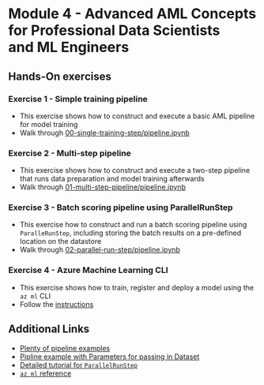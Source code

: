 
# Module 4 - Advanced AML Concepts for Professional Data Scientists and ML Engineers

## Hands-On exercises

### Exercise 1 - Simple training pipeline

* This exercise shows how to construct and execute a basic AML pipeline for model training
* Walk through [00-single-training-step/pipeline.ipynb](00-single-training-step/pipeline.ipynb)

### Exercise 2 - Multi-step pipeline

* This exercise shows how to construct and execute a two-step pipeline that runs data preparation and model training afterwards
* Walk through [01-multi-step-pipeline/pipeline.ipynb](01-multi-step-pipeline/pipeline.ipynb)

### Exercise 3 - Batch scoring pipeline using ParallelRunStep

* This exercise how to construct and run a batch scoring pipeline using `ParalleRunStep`, including storing the batch results on a pre-defined location on the datastore
* Walk through [02-parallel-run-step/pipeline.ipynb](02-parallel-run-step/pipeline.ipynb)

### Exercise 4 - Azure Machine Learning CLI

* This exercise shows how to train, register and deploy a model using the `az ml` CLI
* Follow the [instructions](03-azml-cli/README.md)

## Additional Links

* [Plenty of pipeline examples](https://github.com/Azure/MachineLearningNotebooks/tree/master/how-to-use-azureml/machine-learning-pipelines/intro-to-pipelines)
* [Pipline example with Parameters for passing in Dataset](https://github.com/Azure/MachineLearningNotebooks/blob/master/how-to-use-azureml/machine-learning-pipelines/intro-to-pipelines/aml-pipelines-showcasing-datapath-and-pipelineparameter.ipynb)
* [Detailed tutorial for `ParallelRunStep`](https://docs.microsoft.com/en-us/azure/machine-learning/how-to-use-parallel-run-step)
* [`az ml` reference](https://docs.microsoft.com/en-us/cli/azure/ext/azure-cli-ml/ml?view=azure-cli-latest)